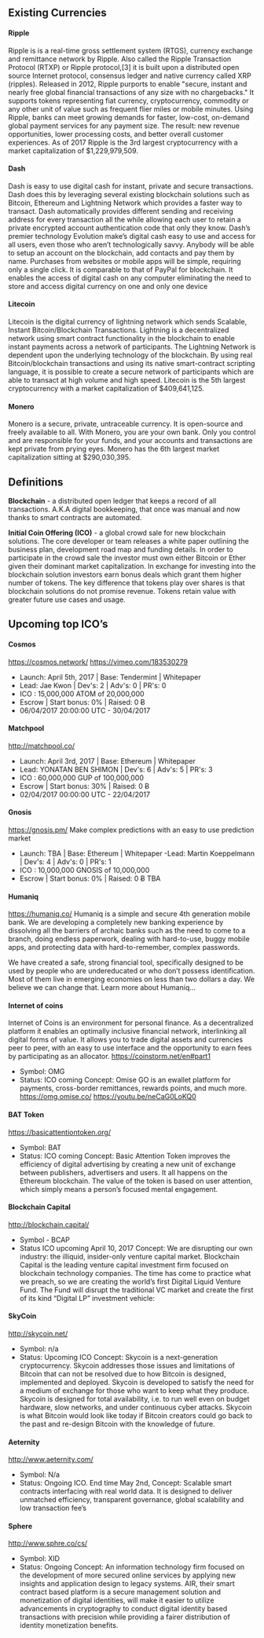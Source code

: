 ## Existing Currencies
#### Ripple
Ripple is is a real-time gross settlement system (RTGS), currency exchange and remittance network by Ripple. Also called the Ripple Transaction Protocol (RTXP) or Ripple protocol,[3] it is built upon a distributed open source Internet protocol, consensus ledger and native currency called XRP (ripples). Released in 2012, Ripple purports to enable "secure, instant and nearly free global financial transactions of any size with no chargebacks." It supports tokens representing fiat currency, cryptocurrency, commodity or any other unit of value such as frequent flier miles or mobile minutes. Using Ripple, banks can meet growing demands for faster, low-cost, on-demand global payment services for any payment size. The result: new revenue opportunities, lower processing costs, and better overall customer experiences. As of 2017 Ripple is the 3rd largest cryptocurrency with a market capitalization of $1,229,979,509.

#### Dash
Dash is easy to use digital cash for instant, private and secure transactions. Dash does this by leveraging several existing blockchain solutions such as Bitcoin, Ethereum and Lightning Network which provides a faster way to transact. Dash automatically provides different sending and receiving address for every transaction all the while allowing each user to retain a private encrypted account authentication code that only they know. Dash’s premier technology Evolution make’s digital cash easy to use and access for all users, even those who aren’t technologically savvy. Anybody will be able to setup an account on the blockchain, add contacts and pay them by name. Purchases from websites or mobile apps will be simple, requiring only a single click. It is comparable to that of PayPal for blockchain. It enables the access of digital cash on any computer eliminating the need to store and access digital currency on one and only one device  

#### Litecoin
Litecoin is the digital currency of lightning network which sends Scalable, Instant Bitcoin/Blockchain Transactions. Lightning is a decentralized network using smart contract functionality in the blockchain to enable instant payments across a network of participants. The Lightning Network is dependent upon the underlying technology of the blockchain. By using real Bitcoin/blockchain transactions and using its native smart-contract scripting language, it is possible to create a secure network of participants which are able to transact at high volume and high speed. Litecoin is the 5th largest cryptocurrency with a market capitalization of $409,641,125.

#### Monero
Monero is a secure, private, untraceable currency. It is open-source and freely available to all. With Monero, you are your own bank. Only you control and are responsible for your funds, and your accounts and transactions are kept private from prying eyes. Monero has the 6th largest market capitalization sitting at
$290,030,395.


## Definitions
**Blockchain** - a distributed open ledger that keeps a record of all transactions. A.K.A digital bookkeeping, that once was manual and now thanks to smart contracts are automated.

**Initial Coin Offering (ICO)** - a global crowd sale for new blockchain solutions. The core developer or team releases a white paper outlining the business plan, development road map and funding details. In order to participate in the crowd sale the investor must own either Bitcoin or Ether given their dominant market capitalization. In exchange for investing into the blockchain solution investors earn bonus deals which grant them higher number of tokens. The key difference that tokens play over shares is that blockchain solutions do not promise revenue. Tokens retain value with greater future use cases and usage.


## Upcoming top ICO’s
#### Cosmos
https://cosmos.network/
https://vimeo.com/183530279
- Launch: April 5th, 2017 | Base: Tendermint |  Whitepaper
- Lead: Jae Kwon | Dev's: 2 | Adv's: 0 | PR's: 0
- ICO : 15,000,000 ATOM of 20,000,000
- Escrow | Start bonus: 0% | Raised: 0 Ƀ
- 06/04/2017 20:00:00 UTC - 30/04/2017

#### Matchpool
http://matchpool.co/
- Launch: April 3rd, 2017 | Base: Ethereum |  Whitepaper
- Lead: YONATAN BEN SHIMON | Dev's: 6 | Adv's: 5 | PR's: 3
- ICO : 60,000,000 GUP of 100,000,000
- Escrow | Start bonus: 30% | Raised: 0 Ƀ
- 02/04/2017 00:00:00 UTC - 22/04/2017

#### Gnosis
https://gnosis.pm/
Make complex predictions with an easy to use prediction market
- Launch: TBA | Base: Ethereum |  Whitepaper
 -Lead: Martin Koeppelmann | Dev's: 4 | Adv's: 0 | PR's: 1
- ICO : 10,000,000 GNOSIS of 10,000,000
- Escrow | Start bonus: 0% | Raised: 0 Ƀ
TBA


#### Humaniq
https://humaniq.co/
Humaniq is a simple and secure 4th generation mobile bank. We are developing a completely new banking experience by dissolving all the barriers of archaic banks such as the need to come to a branch, doing endless paperwork, dealing with hard-to-use, buggy mobile apps, and protecting data with hard-to-remember, complex passwords.

We have created a safe, strong financial tool, specifically designed to be used by people who are undereducated or who don’t possess identification. Most of them live in emerging economies on less than two dollars a day. We believe we can change that. Learn more about Humaniq…

#### Internet of coins
Internet of Coins is an environment for personal finance. As a decentralized platform it enables an optimally inclusive financial network, interlinking all digital forms of value. It allows you to trade digital assets and currencies peer to peer, with an easy to use interface and the opportunity to earn fees by participating as an allocator.
https://coinstorm.net/en#part1
- Symbol: OMG
- Status: ICO coming
Concept: Omise GO is an ewallet platform for payments, cross-border remittances, rewards points, and much more.
https://omg.omise.co/
https://youtu.be/neCaG0LoKQ0

#### BAT Token
https://basicattentiontoken.org/
- Symbol: BAT
- Status: ICO coming
Concept: Basic Attention Token improves the efficiency of digital advertising by creating a new unit of exchange between publishers, advertisers and users. It all happens on the Ethereum blockchain. The value of the token is based on user attention, which simply means a person’s focused mental engagement.

#### Blockchain Capital
http://blockchain.capital/
- Symbol - BCAP
- Status ICO upcoming April 10, 2017
Concept: We are disrupting our own industry: the illiquid, insider-only venture capital market. Blockchain Capital is the leading venture capital investment firm focused on blockchain technology companies. The time has come to practice what we preach, so we are creating the world’s first Digital Liquid Venture Fund. The Fund will disrupt the traditional VC market and create the first of its kind “Digital LP” investment vehicle:

#### SkyCoin
http://skycoin.net/
- Symbol: n/a
- Status: Upcoming ICO
Concept: Skycoin is a next-generation cryptocurrency. Skycoin addresses those issues and limitations of Bitcoin that can not be resolved due to how Bitcoin is designed, implemented and deployed.
Skycoin is developed to satisfy the need for a medium of exchange for those who want to keep what they produce. Skycoin is designed for total availability, i.e. to run well even on budget hardware, slow networks, and under continuous cyber attacks.
Skycoin is what Bitcoin would look like today if Bitcoin creators could go back to the past and re-design Bitcoin with the knowledge of future.


#### Aeternity
http://www.aeternity.com/
- Symbol: N/a
- Status: Ongoing ICO. End time May 2nd,
Concept: Scalable smart contracts interfacing with real world data. It is designed to deliver unmatched efficiency, transparent governance, global scalability and low transaction fee’s


#### Sphere
http://www.sphre.co/cs/
- Symbol: XID
- Status: Ongoing
Concept: An information technology firm focused on the development of more secured online services by applying new insights and application design to legacy systems. AIR, their smart contract based platform is a secure management solution and monetization of digital identities, will make it easier to utilize advancements in cryptography to conduct digital identity based transactions with precision while providing a fairer distribution of identity monetization benefits.

